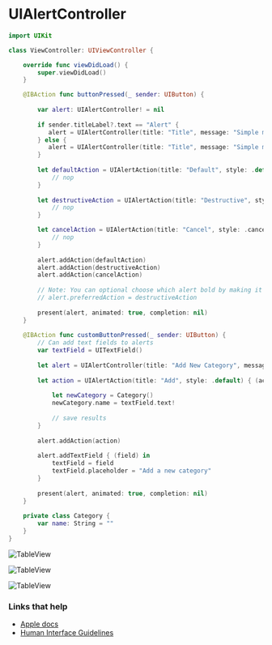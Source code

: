 # UIAlertController

```swift
import UIKit

class ViewController: UIViewController {

    override func viewDidLoad() {
        super.viewDidLoad()
    }

    @IBAction func buttonPressed(_ sender: UIButton) {
        
        var alert: UIAlertController! = nil
        
        if sender.titleLabel?.text == "Alert" {
           alert = UIAlertController(title: "Title", message: "Simple message", preferredStyle: .alert)
        } else {
           alert = UIAlertController(title: "Title", message: "Simple message", preferredStyle: .actionSheet)
        }
        
        let defaultAction = UIAlertAction(title: "Default", style: .default) { (action:UIAlertAction) in
            // nop
        }
        
        let destructiveAction = UIAlertAction(title: "Destructive", style: .destructive) { (action:UIAlertAction) in
            // nop
        }

        let cancelAction = UIAlertAction(title: "Cancel", style: .cancel) { (action:UIAlertAction) in
            // nop
        }
        
        alert.addAction(defaultAction)
        alert.addAction(destructiveAction)
        alert.addAction(cancelAction)
        
        // Note: You can optional choose which alert bold by making it preferred
        // alert.preferredAction = destructiveAction
        
        present(alert, animated: true, completion: nil)
    }
    
    @IBAction func customButtonPressed(_ sender: UIButton) {
        // Can add text fields to alerts
        var textField = UITextField()
        
        let alert = UIAlertController(title: "Add New Category", message: "", preferredStyle: .alert)
        
        let action = UIAlertAction(title: "Add", style: .default) { (action) in
            
            let newCategory = Category()
            newCategory.name = textField.text!
            
            // save results
        }
        
        alert.addAction(action)
        
        alert.addTextField { (field) in
            textField = field
            textField.placeholder = "Add a new category"
        }
        
        present(alert, animated: true, completion: nil)
    }
    
    private class Category {
        var name: String = ""
    }
}

```

![TableView](https://github.com/jrasmusson/ios-starter-kit/blob/master/basics/UIAlertController/images/alert.png)

![TableView](https://github.com/jrasmusson/ios-starter-kit/blob/master/basics/UIAlertController/images/action-sheet.png)

![TableView](https://github.com/jrasmusson/ios-starter-kit/blob/master/basics/UIAlertController/images/alert-with-textfield.png)


### Links that help
* [Apple docs](https://developer.apple.com/documentation/uikit/uialertcontroller)
* [Human Interface Guidelines](https://developer.apple.com/design/human-interface-guidelines/ios/views/alerts)
